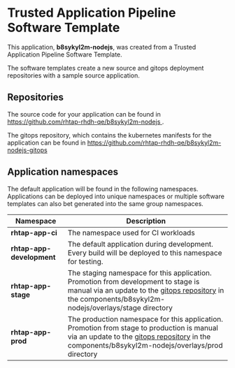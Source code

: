 # Trusted Application Pipeline Software Template

This application, **b8sykyl2m-nodejs**, was created from a Trusted Application Pipeline Software Template.

The software templates create a new source and gitops deployment repositories with a sample source application. 

## Repositories

The source code for your application can be found in [https://github.com/rhtap-rhdh-qe/b8sykyl2m-nodejs ](https://github.com/rhtap-rhdh-qe/b8sykyl2m-nodejs ).
 
The gitops repository, which contains the kubernetes manifests for the application can be found in 
[https://github.com/rhtap-rhdh-qe/b8sykyl2m-nodejs-gitops ](https://github.com/rhtap-rhdh-qe/b8sykyl2m-nodejs-gitops ) 

## Application namespaces 

The default application will be found in the following namespaces. Applications can be deployed into unique namespaces or multiple software templates can also bet generated into the same group namespaces.  

|  Namespace   |  Description   |  
| -------- | -------- |
| **rhtap-app-ci** | The namespace used for CI workloads |
| **rhtap-app-development** | The default application during development. Every build will be deployed to this namespace for testing. |
| **rhtap-app-stage** | The staging namespace for this application. Promotion from development to stage is manual via an update to the [gitops repository](https://github.com/rhtap-rhdh-qe/b8sykyl2m-nodejs-gitops ) in the components/b8sykyl2m-nodejs/overlays/stage directory |
| **rhtap-app-prod** | The production namespace for this application. Promotion from stage to production is manual via an update to the [gitops repository](https://github.com/rhtap-rhdh-qe/b8sykyl2m-nodejs-gitops ) in the components/b8sykyl2m-nodejs/overlays/prod directory |